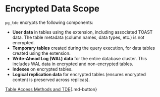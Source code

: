 # Encrypted Data Scope

`pg_tde` encrypts the following components:

* **User data** in tables using the extension, including associated TOAST data. The table metadata (column names, data types, etc.) is not encrypted.
* **Temporary tables** created during the query execution, for data tables created using the extension.
* **Write-Ahead Log (WAL) data** for the entire database cluster. This includes WAL data in encrypted and non-encrypted tables.
* **Indexes** on encrypted tables.
* **Logical replication data** for encrypted tables (ensures encrypted content is preserved across replicas).

[Table Access Methods and TDE](table-access-method.md){.md-button}
